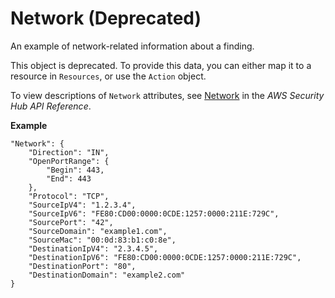 # Network \(Deprecated\)<a name="asff-network"></a>

An example of network\-related information about a finding\.

This object is deprecated\. To provide this data, you can either map it to a resource in `Resources`, or use the `Action` object\.

To view descriptions of `Network` attributes, see [Network](https://docs.aws.amazon.com/securityhub/1.0/APIReference/API_Network.html) in the *AWS Security Hub API Reference*\.

**Example**

```
"Network": {
    "Direction": "IN",
    "OpenPortRange": {
        "Begin": 443,
        "End": 443
    },
    "Protocol": "TCP",
    "SourceIpV4": "1.2.3.4",
    "SourceIpV6": "FE80:CD00:0000:0CDE:1257:0000:211E:729C",
    "SourcePort": "42",
    "SourceDomain": "example1.com",
    "SourceMac": "00:0d:83:b1:c0:8e",
    "DestinationIpV4": "2.3.4.5",
    "DestinationIpV6": "FE80:CD00:0000:0CDE:1257:0000:211E:729C",
    "DestinationPort": "80",
    "DestinationDomain": "example2.com"
}
```